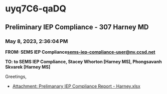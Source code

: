 # uyq7C6-qaDQ
## Preliminary IEP Compliance - 307 Harney MD
### May 8, 2023, 2:36:04 PM
**FROM: SEMS IEP Compliance<sems-iep-compliance-user@nv.ccsd.net>**

**TO: to SEMS IEP Compliance, Stacey Whorton [Harney MS], Phongsavanh Skvarek [Harney MS]**


Greetings, 

 





* [Attachment: Prelimanary IEP Compliance Report - Harney.xlsx](uyq7C6-qaDQ-attachment-1.xlsx)
